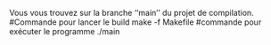 Vous vous trouvez sur la branche ‘‘main’’ du projet de compilation.
#Commande  pour lancer le build
make -f Makefile
#commande pour exécuter le programme
./main
